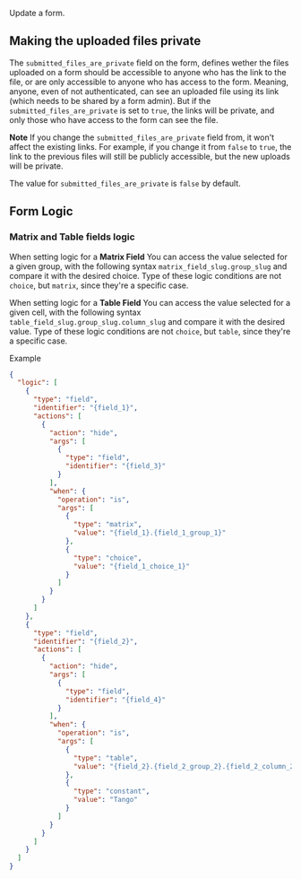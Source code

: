 Update a form.

## Making the uploaded files private

The `submitted_files_are_private` field on the form, defines wether the files uploaded on a form should be accessible to anyone who has the link to the file, or are only accessible to anyone who has access to the form. Meaning, anyone, even of not authenticated, can see an uploaded file using its link (which needs to be shared by a form admin). But if the `submitted_files_are_private` is set to `true`, the links will be private, and only those who have access to the form can see the file.


 **Note** If you change the `submitted_files_are_private` field from, it won't affect the existing links. For example, if you change it from `false` to `true`, the link to the previous files will still be publicly accessible, but the new uploads will be private.


 The value for `submitted_files_are_private` is `false` by default.

## Form Logic

### Matrix and Table fields logic

When setting logic for a **Matrix Field** You can access the value selected for a given group, with the following syntax `matrix_field_slug.group_slug` and compare it with the desired choice. Type of these logic conditions are not `choice`, but `matrix`, since they're a specific case.

When setting logic for a **Table Field** You can access the value selected for a given cell, with the following syntax `table_field_slug.group_slug.column_slug` and compare it with the desired value. Type of these logic conditions are not `choice`, but `table`, since they're a specific case.

Example

``` JSON
{
  "logic": [
    {
      "type": "field",
      "identifier": "{field_1}",
      "actions": [
        {
          "action": "hide",
          "args": [
            {
              "type": "field",
              "identifier": "{field_3}"
            }
          ],
          "when": {
            "operation": "is",
            "args": [
              {
                "type": "matrix",
                "value": "{field_1}.{field_1_group_1}"
              },
              {
                "type": "choice",
                "value": "{field_1_choice_1}"
              }
            ]
          }
        }
      ]
    },
    {
      "type": "field",
      "identifier": "{field_2}",
      "actions": [
        {
          "action": "hide",
          "args": [
            {
              "type": "field",
              "identifier": "{field_4}"
            }
          ],
          "when": {
            "operation": "is",
            "args": [
              {
                "type": "table",
                "value": "{field_2}.{field_2_group_2}.{field_2_column_2}"
              },
              {
                "type": "constant",
                "value": "Tango"
              }
            ]
          }
        }
      ]
    }
  ]
}
```

